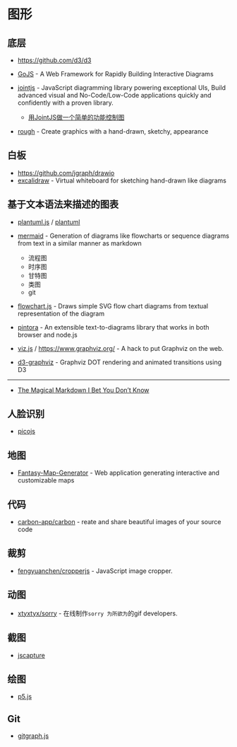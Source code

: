 图形
========

## 底层

- https://github.com/d3/d3
- [GoJS](https://github.com/NorthwoodsSoftware/GoJS) - A Web Framework for Rapidly Building Interactive Diagrams
- [jointjs](https://github.com/clientIO/joint) - JavaScript diagramming library powering exceptional UIs, Build advanced visual and No-Code/Low-Code applications quickly and confidently with a proven library.

    - [用JointJS做一个简单的功能控制图](http://www.bjhee.com/jointjs.html)

- [rough](https://github.com/rough-stuff/rough) - Create graphics with a hand-drawn, sketchy, appearance

## 白板

- https://github.com/jgraph/drawio
- [excalidraw](https://github.com/excalidraw/excalidraw) - Virtual whiteboard for sketching hand-drawn like diagrams

## 基于文本语法来描述的图表

- [plantuml.js](https://github.com/plantuml/plantuml.js) / [plantuml](https://github.com/plantuml/plantuml)
- [mermaid](https://github.com/knsv/mermaid) - Generation of diagrams like flowcharts or sequence diagrams from text in a similar manner as markdown

    - 流程图
    - 时序图
    - 甘特图
    - 类图
    - git

- [flowchart.js](https://github.com/adrai/flowchart.js) - Draws simple SVG flow chart diagrams from textual representation of the diagram
- [pintora](https://github.com/hikerpig/pintora) - An extensible text-to-diagrams library that works in both browser and node.js
- [viz.js](https://github.com/mdaines/viz.js) / https://www.graphviz.org/ - A hack to put Graphviz on the web.
- [d3-graphviz](https://github.com/magjac/d3-graphviz) - Graphviz DOT rendering and animated transitions using D3

---

- [The Magical Markdown I Bet You Don’t Know](https://medium.com/codex/the-magical-markdown-i-bet-you-dont-know-b51f8c049773)

## 人脸识别

- [picojs](https://github.com/tehnokv/picojs)

## 地图

- [Fantasy-Map-Generator](https://github.com/Azgaar/Fantasy-Map-Generator) - Web application generating interactive and customizable maps

## 代码

- [carbon-app/carbon](https://github.com/carbon-app/carbon) - reate and share beautiful images of your source code

## 裁剪

- [fengyuanchen/cropperjs](https://github.com/fengyuanchen/cropperjs) - JavaScript image cropper.

## 动图

- [xtyxtyx/sorry](https://github.com/xtyxtyx/sorry) - 在线制作`sorry 为所欲为`的gif developers.

## 截图

- [jscapture](https://github.com/mgechev/jscapture)

## 绘图

- [p5.js](https://github.com/processing/p5.js)

## Git

- [gitgraph.js](https://github.com/nicoespeon/gitgraph.js/)
